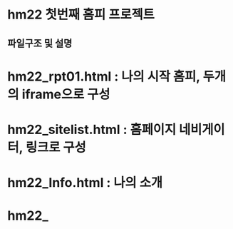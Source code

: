 # hm22 첫번째 홈피 프로젝트

## 파일구조 및 설명
# hm22_rpt01.html : 나의 시작 홈피, 두개의 iframe으로 구성
# hm22_sitelist.html : 홈페이지 네비게이터, 링크로 구성
# hm22_Info.html : 나의 소개
# hm22_
